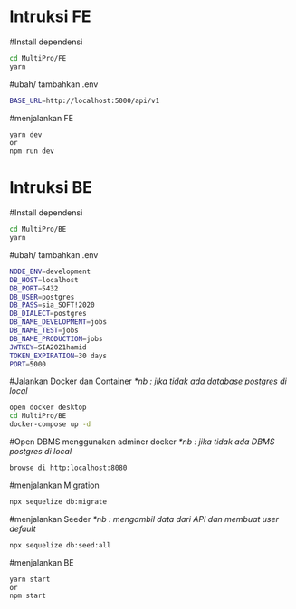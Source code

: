 # Intruksi FE

#Install dependensi
```sh
cd MultiPro/FE
yarn
```
#ubah/ tambahkan .env
```sh
BASE_URL=http://localhost:5000/api/v1
```
#menjalankan FE
```sh
yarn dev
or
npm run dev
```

# Intruksi BE

#Install dependensi
```sh
cd MultiPro/BE
yarn
```
#ubah/ tambahkan .env
```sh
NODE_ENV=development
DB_HOST=localhost
DB_PORT=5432
DB_USER=postgres
DB_PASS=sia_SOFT!2020
DB_DIALECT=postgres
DB_NAME_DEVELOPMENT=jobs
DB_NAME_TEST=jobs
DB_NAME_PRODUCTION=jobs
JWTKEY=SIA2021hamid
TOKEN_EXPIRATION=30 days
PORT=5000
```
#Jalankan Docker dan Container
_*nb : jika tidak ada database postgres di local_
```sh
open docker desktop
cd MultiPro/BE
docker-compose up -d
```

#Open DBMS menggunakan adminer docker
_*nb : jika tidak ada DBMS postgres di local_
```sh
browse di http:localhost:8080
```

#menjalankan Migration
```sh
npx sequelize db:migrate
```

#menjalankan Seeder
_*nb : mengambil data dari API dan membuat user default_
```sh
npx sequelize db:seed:all
```
#menjalankan BE
```sh
yarn start
or
npm start
```



